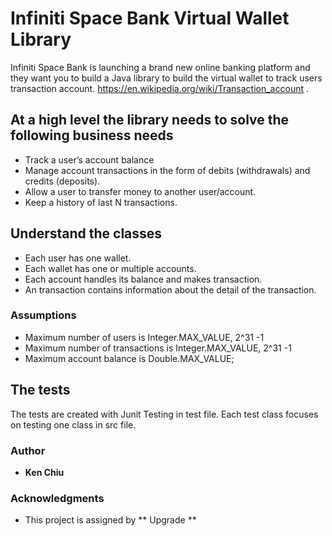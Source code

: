# Infiniti Space Bank Virtual Wallet Library

Infiniti Space Bank is launching a brand new online banking platform and they want you to build a Java library to build the
virtual wallet to track users transaction account. https://en.wikipedia.org/wiki/Transaction_account .

## At a high level the library needs to solve the following business needs

* Track a user’s account balance
* Manage account transactions in the form of debits (withdrawals) and credits (deposits).
* Allow a user to transfer money to another user/account.
* Keep a history of last N transactions.

## Understand the classes

* Each user has one wallet. 
* Each wallet has one or multiple accounts.
* Each account handles its balance and makes transaction.
* An transaction contains information about the detail of the transaction.

### Assumptions

* Maximum number of users is Integer.MAX_VALUE, 2^31 -1
* Maximum number of transactions is Integer.MAX_VALUE, 2^31 -1
* Maximum account balance is Double.MAX_VALUE;

## The tests

The tests are created with Junit Testing in test file. Each test class focuses on testing one class in src file.

### Author
* **Ken Chiu**
### Acknowledgments
* This project is assigned by ** Upgrade **
